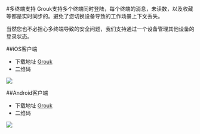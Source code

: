 #多终端支持
Grouk支持多个终端同时登陆，每个终端的消息，未读数，以及收藏等都是实时同步的。避免了您切换设备导致的工作场景上下文丢失。

当然您也不必担心多终端导致的安全问题，我们支持通过一个设备管理其他设备的登录状态。

##iOS客户端

* 下载地址 [Grouk](https://itunes.apple.com/gb/app/appName/id995887064)
* 二维码

![](https://grouk.com/img/default/qrcode_ios_400.jpg)


##Android客户端

* 下载地址 [Grouk](https://file.grouk.com/download/android)
* 二维码

![](https://grouk.com/img/default/qrcode_android_400.png)

